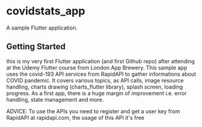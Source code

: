 # covidstats_app

A sample Flutter application.


## Getting Started
this is my very first Flutter application (and first Github repo) after attending at the Udemy Flutter course from London App Brewery.
This sample app uses the covid-193 API services from RapidAPI to gather informations about COVID pandemic.
It covers various topics, as API calls, image resource handling, charts drawing (charts_flutter library), splash screen, loading progress.
As a first app, there is a huge margin of improvement i.e. error handling, state management and more.

ADVICE: To use the APIs you need to register and get a user key from RapidAPI at rapidapi.com, the usage of this API it's free

